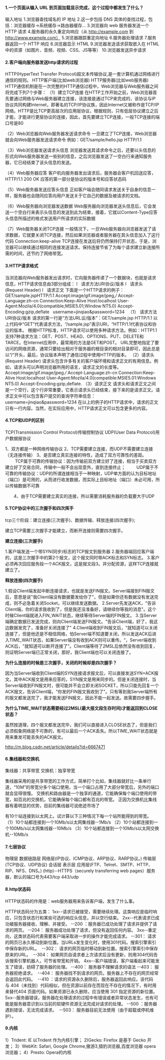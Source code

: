 #### 1.一个页面从输入 URL 到页面加载显示完成，这个过程中都发生了什么？

输入地址
1.浏览器查找域名的 IP 地址
2.这一步包括 DNS 具体的查找过程，包括：浏览器缓存->系统缓存->路由器缓存…
3.浏览器向 web 服务器发送一个 HTTP 请求
4.服务器的永久重定向响应（从 http://example.com 到 http://www.example.com）
5.浏览器跟踪重定向地址
6.服务器处理请求
7.服务器返回一个 HTTP 响应
8.浏览器显示 HTML
9.浏览器发送请求获取嵌入在 HTML 中的资源（如图片、音频、视频、CSS、JS等等）
10.浏览器发送异步请求

#### 2.客户端向服务器发送http请求的过程

HTTP(HyperText Transfer Protocol)超文本传输协议,是一套计算机通过网络进行通信的规则。
HTTP客户端(比如web浏览器)  HTTP服务器(比如web服务器)
HTTP通信机制是在一次完整的HTTP通信过程中，Web浏览器与Web服务器之间将完成下列7个步骤：
（1）建立TCP连接
在HTTP工作开始之前，Web浏览器首先要通过网络与Web服务器建立连接，该连接是通过TCP来完成的，该协议与IP协议共同构建Internet，即著名的TCP/IP协议族，因此Internet又被称作是TCP/IP网络。HTTP是比TCP更高层次的应用层协议，根据规则，只有低层协议建立之后才能，才能进行更层协议的连接，因此，首先要建立TCP连接，一般TCP连接的端口号是80

（2）Web浏览器向Web服务器发送请求命令
一旦建立了TCP连接，Web浏览器就会向Web服务器发送请求命令
例如：GET/sample/hello.jsp HTTP/1.1

（3）Web浏览器发送请求头信息
浏览器发送其请求命令之后，还要以头信息的形式向Web服务器发送一些别的信息，之后浏览器发送了一空白行来通知服务器，它已经结束了该头信息的发送。

（4）Web服务器应答
客户机向服务器发出请求后，服务器会客户机回送应答，
HTTP/1.1 200 OK
应答的第一部分是协议的版本号和应答状态码

（5）Web服务器发送应答头信息
正如客户端会随同请求发送关于自身的信息一样，服务器也会随同应答向用户发送关于它自己的数据及被请求的文档。

（6）Web服务器向浏览器发送数据
Web服务器向浏览器发送头信息后，它会发送一个空白行来表示头信息的发送到此为结束，接着，它就以Content-Type应答头信息所描述的格式发送用户所请求的实际数据

（7）Web服务器关闭TCP连接
一般情况下，一旦Web服务器向浏览器发送了请求数据，它就要关闭TCP连接，然后如果浏览器或者服务器在其头信息加入了这行代码
Connection:keep-alive
TCP连接在发送后将仍然保持打开状态，于是，浏览器可以继续通过相同的连接发送请求。保持连接节省了为每个请求建立新连接所需的时间，还节约了网络带宽。

#### 3.HTTP请求格式

当浏览器向Web服务器发出请求时，它向服务器传递了一个数据块，也就是请求信息，HTTP请求信息由3部分组成：
l   请求方法URI协议/版本
l   请求头(Request Header)
l   请求正文
下面是一个HTTP请求的例子：
GET/sample.jspHTTP/1.1
Accept:image/gif.image/jpeg,*/*
Accept-Language:zh-cn
Connection:Keep-Alive
Host:localhost
User-Agent:Mozila/4.0(compatible;MSIE5.01;Window NT5.0)
Accept-Encoding:gzip,deflate
 
username=jinqiao&password=1234
 
（1） 请求方法URI协议/版本
请求的第一行是“方法URL议/版本”：GET/sample.jsp HTTP/1.1
以上代码中“GET”代表请求方法，“/sample.jsp”表示URI，“HTTP/1.1代表协议和协议的版本。
根据HTTP标准，HTTP请求可以使用多种请求方法。例如：HTTP1.1支持7种请求方法：GET、POST、HEAD、OPTIONS、PUT、DELETE和TARCE。在Internet应用中，最常用的方法是GET和POST。
URL完整地指定了要访问的网络资源，通常只要给出相对于服务器的根目录的相对目录即可，因此总是以“/”开头，最后，协议版本声明了通信过程中使用HTTP的版本。
（2）请求头(Request Header)
请求头包含许多有关的客户端环境和请求正文的有用信息。例如，请求头可以声明浏览器所用的语言，请求正文的长度等。
Accept:image/gif.image/jpeg.*/*
Accept-Language:zh-cn
Connection:Keep-Alive
Host:localhost
User-Agent:Mozila/4.0(compatible:MSIE5.01:Windows NT5.0)
Accept-Encoding:gzip,deflate.
（3）请求正文
请求头和请求正文之间是一个空行，这个行非常重要，它表示请求头已经结束，接下来的是请求正文。请求正文中可以包含客户提交的查询字符串信息：
username=jinqiao&password=1234
在以上的例子的HTTP请求中，请求的正文只有一行内容。当然，在实际应用中，HTTP请求正文可以包含更多的内容。

#### 4.TCP和UDP的区别

TCP(Transmission Control Protocol)传输控制协议
UDP(User Data Protocol)用户数据报协议

1、双方都是一种网络传输协议
2、TCP需要建立连接，而UDP不需要建立连接（无连接传输）
3、是否建立真实连接的特性，造成了双方可靠性的差距。
　　 TCP属于可靠的传输协议：因为传输前双方建立好了连接，相当于买卖双方建立好了交易合同，传输中一般不会出现意外，直到连接终止；
　　 UDP属于不可靠的传输协议：UDP的所谓连接相当于一种映射，UDP单方面的认为目标地址（端口）是可用的，从而进行收发数据，而实际上目标地址（端口）未必可用，所以传输数据不可靠

　　4、由于TCP需要建立真实的连接，所以需要消耗服务器的负载要大于UDP

#### 5.TCP协议中的三次握手和四次挥手

tcp三个阶段：建立连接(三次握手)、数据传输、释放连接(四次握手);

建立TCP需要三次握手才能建立，而断开连接则需要四次握手。

**建立连接(三次握手)**

1.客户端发送一个带SYN(同步)标志的TCP报文到服务器
2.服务器端回应客户端的，这是三次握手中的第2个报文，这个报文同时带ACK标志和SYN标志。
3.客户必须再次回应服务段一个ACK报文，这是报文段3。并分配资源，这样TCP连接就建立了。

**释放连接(四次握手)**

1.假设Client端发起中断连接请求，也就是发送FIN报文。Server端接到FIN报文后，意思是说"我Client端没有数据要发给你了"，但是如果你还有数据没有发送完成，则不必急着关闭Socket，可以继续发送数据。
2.Server先发送ACK，"告诉Client端，你的请求我收到了，但是我还没准备好，请继续你等我的消息"。这个时候Client端就进入FIN_WAIT状态，继续等待Server端的FIN报文。
3.当Server端确定数据已发送完成，则向Client端发送FIN报文。"告诉Client端，好了，我这边数据发完了，准备好关闭连接了"
4.Client端收到FIN报文后，"就知道可以关闭连接了，但是他还是不相信网络，怕Server端不知道要关闭，所以发送ACK后进入TIME_WAIT状态，如果Server端没有收到ACK则可以重传。“，Server端收到ACK后，"就知道可以断开连接了"。Client端等待了2MSL后依然没有收到回复，则证明Server端已正常关闭，那好，我Client端也可以关闭连接了。

**为什么连接的时候是三次握手，关闭的时候却是四次握手？**

因为当Server端收到Client端的SYN连接请求报文后，可以直接发送SYN+ACK报文。其中ACK报文是用来应答的，SYN报文是用来同步的。但是关闭连接时，当Server端收到FIN报文时，很可能并不会立即关闭SOCKET，所以只能先回复一个ACK报文，告诉Client端，"你发的FIN报文我收到了"。只有等到我Server端所有的报文都发送完了，我才能发送FIN报文，因此不能一起发送。故需要四步握手。

**为什么TIME_WAIT状态需要经过2MSL(最大报文段生存时间)才能返回到CLOSE状态？**

虽然按道理，四个报文都发送完毕，我们可以直接进入CLOSE状态了，但是我们必须假象网络是不可靠的，有可以最后一个ACK丢失。所以TIME_WAIT状态就是用来重发可能丢失的ACK报文。

http://m.blog.csdn.net/article/details?id=6667471

#### 6.集线器和交换机

集线器：共享带宽  交换机：独享带宽

集线器采用的是共享带宽的工作方式，简单打个比如，集线器就好比一条单行道，“10M”的带宽分多个端口使用，当一个端口占用了大部分带宽后，另外的端口就会显得很慢。
交换机和路由器是一个独享的通道，它能确保每个端口使用的带宽，如百兆的交换机，它能确保每个端口都有百兆的带宽。
正因为交换机比集线器有着明显的优势，目前的集线器可说绝迹市场了

有10个站连接到以太网上。试计算以下三种情况下每一个站所能得到的带宽。
（1）10个站都连接到一个10Mb/s以太网集线器--1Mb/s
（2）10个站都连接到一个100Mb/s以太网集线器--10Mb/s
（3）10个站都连接到一个10Mb/s以太网交换机--10Mb/s

#### 7.七层协议

物理层
数据链路层
网络层(IP协议、ICMP协议、ARP协议、RARP协议。)
传输层(TCP协议、UDP协议)
会话层
表示层
应用层(FTP、Telnet、SMTP、HTTP、RIP、NFS、DNS。)
     (http)--HTTPS（securely transferring web pages）服务器，默认的端口号为443/tcp 443/udp

#### 8.http状态码

HTTP状态码的作用是：web服务器用来告诉客户端，发生了什么事。

HTTP状态码分为五类：
1xx--请求已被接受，需要继续处理。这类响应是临时响应，只包含状态行和某些可选的响应头信息，并以空行结束。
2xx--代表请求已成功被服务器接收、理解、并接受。
   --200 ：服务器已成功处理了请求并提供了请求的网页。
   --204： 服务器成功处理了请求，但没有返回任何内容。
3xx--重定向，这类状态码代表需要客户端采取进一步的操作才能完成请求。
   --301： 请求的网页已永久移动到新位置。当URLs发生变化时，使用301代码。搜索引擎索引中保存新的URL。 
   --302： 请求的网页临时移动到新位置。搜索引擎索引中保存原来的URL。 
   --304： 如果网页自请求者上次请求后没有更新，则用304代码告诉搜索引擎机器人，可节省带宽和开销。
4xx--客户端错误，客户端看起来可能发生了错误，妨碍了服务器的处理。
   --400： 服务器不理解请求的语法
   --403： 服务器拒绝请求。 
   --404： 服务器找不到请求的网页。服务器上不存在的网页经常会返回此代码。 
   --410 ：请求的资源永久删除后，服务器返回此响应。该代码与 404（未找到）代码相似，但在资源以前存在而现在不存在的情况下，有时用来替代404 页面代码。如果资源已永久删除，应当使用 301 指定资源的新位置。
5xx--服务器错误，服务器在处理请求的过程中有错误或者异常状态发生，也有可能是服务器意识到以当前的软硬件资源无法完成对请求的处理。
   --500 ：服务器遇到错误，无法完成请求。 
   --503： 服务器目前无法使用（由于超载或停机维护）。

#### 9.内核

1）Trident: IE 以Trident 作为内核引擎；
2)Gecko: Firefox 是基于 Gecko 开发；
3）WebKit: Safari, Google Chrome,傲游3,猎豹浏览器,百度浏览器 opera浏览器；
4）Presto: Opera的内核
